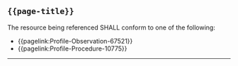 ## <code>{{page-title}}</code>

The resource being referenced SHALL conform to one of the following:

* {{pagelink:Profile-Observation-67521}}
* {{pagelink:Profile-Procedure-10775}}

---
